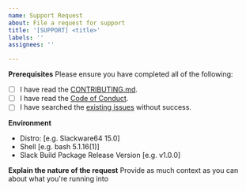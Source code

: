```yaml
---
name: Support Request
about: File a request for support
title: '[SUPPORT] <title>'
labels: ''
assignees: ''

---
```

**Prerequisites**
Please ensure you have completed all of the following:
- [ ] I have read the [CONTRIBUTING.md](../../blob/master/CONTRIBUTING.md).
- [ ] I have read the [Code of Conduct](../../blob/master/CODE_OF_CONDUCT.md).
- [ ] I have searched the [existing issues](https://github.com/N-Tek/mathML2dtd/issues?q=is%3Aissue) without success.

**Environment**
 - Distro: [e.g. Slackware64 15.0]
 - Shell [e.g. bash 5.1.16(1)]
 - Slack Build Package Release Version [e.g. v1.0.0]

**Explain the nature of the request**
Provide as much context as you can about what you're running into
